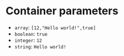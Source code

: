 Container parameters
====================

- `array`: `[12,"Hello world!",true]`
- `boolean`: `true`
- `integer`: `12`
- `string`: `Hello world!`